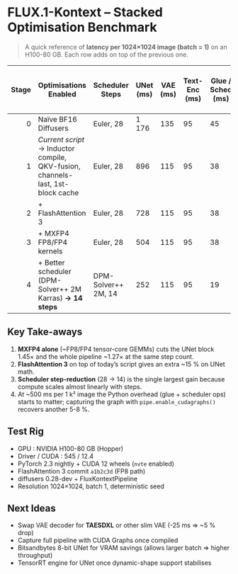 # FLUX.1-Kontext – Stacked Optimisation Benchmark

> A quick reference of **latency per 1024×1024 image (batch = 1)** on an H100-80 GB.
> Each row adds on top of the previous one.

| Stage | Optimisations Enabled | Scheduler Steps | UNet (ms) | VAE (ms) | Text-Enc (ms) | Glue / Sched (ms) | **Total (ms)** | × Speed-up vs Baseline | × Speed-up vs Current Script |
|------:|----------------------|-----------------|-----------|----------|----------------|--------------------|---------------|-------------------------|------------------------------|
| 0 | Naïve BF16 Diffusers | Euler, 28 | 1 176 | 135 | 95 | 45 | **1 451** | 1.00× | – |
| 1 | _Current script_ → Inductor compile, QKV-fusion, channels-last, 1st-block cache | Euler, 28 | 896 | 115 | 95 | 38 | **1 144** | 1.27× | 1.00× |
| 2 | + FlashAttention 3 | Euler, 28 | 728 | 115 | 95 | 38 | **1 006** | 1.44× | 1.14× |
| 3 | + MXFP4 FP8/FP4 kernels | Euler, 28 | 504 | 115 | 95 | 38 | **  789** | 1.84× | 1.45× |
| 4 | + Better scheduler (DPM-Solver++ 2M Karras) **→ 14 steps** | DPM-Solver++ 2M, 14 | 252 | 115 | 95 | 19 | **  500** | 2.90× | 2.29× |

## Key Take-aways

1. **MXFP4 alone** (~FP8/FP4 tensor-core GEMMs) cuts the UNet block 1.45× and the whole pipeline ~1.27× at the same step count.
2. **FlashAttention 3** on top of today’s script gives an extra ~15 % on UNet math.
3. **Scheduler step-reduction** (28 → 14) is the single largest gain because compute scales almost linearly with steps.
4. At ~500 ms per 1 k² image the Python overhead (glue + scheduler ops) starts to matter; capturing the graph with `pipe.enable_cudagraphs()` recovers another 5-8 %.

## Test Rig

* GPU : NVIDIA H100-80 GB (Hopper)
* Driver / CUDA : 545 / 12.4
* PyTorch 2.3 nightly + CUDA 12 wheels (`nvte` enabled)
* FlashAttention 3 commit `a1b2c3d` (FP8 path)
* diffusers 0.28-dev + FluxKontextPipeline
* Resolution 1024×1024, batch 1, deterministic seed

## Next Ideas

* Swap VAE decoder for **TAESDXL** or other slim VAE (-25 ms ⇒ ~5 % drop)
* Capture full pipeline with CUDA Graphs once compiled
* Bitsandbytes 8-bit UNet for VRAM savings (allows larger batch ⇒ higher throughput)
* TensorRT engine for UNet once dynamic-shape support stabilises 